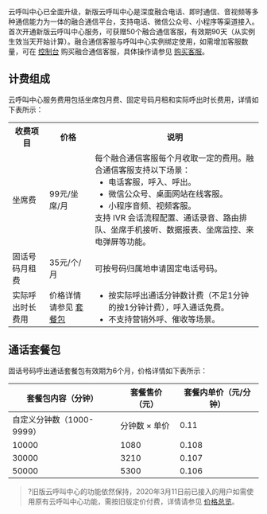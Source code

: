 云呼叫中心已全面升级，新版云呼叫中心是深度融合电话、即时通信、音视频等多种通信能力为一体的融合通信平台，支持电话、微信公众号、小程序等渠道接入。
首次开通新版云呼叫中心服务，可获赠50个融合通信客服，有效期90天（从实例生效当天开始计算）。融合通信客服与呼叫中心实例绑定使用，如需增加客服数量，可在 [控制台](https://console.cloud.tencent.com/ccc) 购买融合通信客服，具体操作请参见 [购买客服](https://cloud.tencent.com/document/product/679/41350)。

## 计费组成
云呼叫中心服务费用包括坐席包月费、固定号码月租和实际呼出时长费用，详情如下表所示：

<table>
<tr>
<th>收费项目</th>
<th>价格</th>
<th>说明</th>
</tr>
<tr>
<td>坐席费</td>
<td>99元/坐席/月</td>
<td>每个融合通信客服每个月收取一定的费用。融合通信客服支持以下场景：<ul style="margin:0;"><li>电话客服，呼入、呼出。</li><li>微信公众号、桌面网站在线客服。</li><li>小程序音频、视频客服。</li></ul>支持 IVR 会话流程配置、通话录音、路由排队、坐席手机接听、数据报表、坐席监控、来电弹屏等功能。</td>
</tr>
<tr>
<td>固话号码月租费</td>
<td>35元/个/月</td>
<td>可按号码归属地申请固定电话号码。</td>
</tr>
<tr>
<td>实际呼出时长费用</td>
<td>价格详情请参见 <a href="#package">套餐包</td>
<td><ul style="margin:0;"><li>按实际呼出通话分钟数计费（不足1分钟的按1分钟计费），呼入通话免费。</li><li>不支持营销外呼、催收等场景。</li></ul></td>
</tr>
</table>

<span id="package"></span>
## 通话套餐包
固话号码呼出通话套餐包有效期为6个月，价格详情如下表所示：

| 套餐包内容（分钟）         | 套餐售价（元） | 套餐内单价（元/分钟） |
| -------------------------------- | -------------------- | --------------------- |
| 自定义分钟数（1000-9999） | 分钟数 × 单价    | 0.11       |
| 10000                            | 1080                 | 0.108                 |
| 30000                            | 3210                 | 0.107                 |
| 50000                            | 5300                 | 0.106                 |



>?旧版云呼叫中心的功能依然保持，2020年3月11日前已接入的用户如需使用原有云呼叫中心功能，需按旧版定价付费，详情请参见 [价格总览](https://cloud.tencent.com/document/product/679/14494)。


